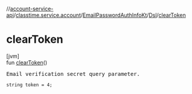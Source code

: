 //[account-service-api](../../../../index.md)/[classtime.service.account](../../index.md)/[EmailPasswordAuthInfoKt](../index.md)/[Dsl](index.md)/[clearToken](clear-token.md)

# clearToken

[jvm]\
fun [clearToken](clear-token.md)()

<pre>
Email verification secret query parameter.
</pre>

<code>string token = 4;</code>
